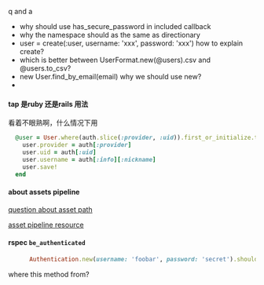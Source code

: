 q and a

* why should use has_secure_password in included callback
* why the namespace should as the same as directionary
* user = create(:user, username: 'xxx', password: 'xxx') how to explain create?
* which is better between UserFormat.new(@users).csv and @users.to_csv?
* new User.find_by_email(email) why we should use new?
* 

#### tap 是ruby 还是rails 用法

看着不眼熟啊，什么情况下用

```ruby
  @user = User.where(auth.slice(:provider, :uid)).first_or_initialize.tap do |user|
    user.provider = auth[:provider]
    user.uid = auth[:uid]
    user.username = auth[:info][:nickname]
    user.save!
  end
```

#### about assets pipeline

[question about asset path](general_question.markdown)

[asset pipeline resource](http://guides.rubyonrails.org/asset_pipeline.html)


#### rspec `be_authenticated`

```ruby
      Authentication.new(username: 'foobar', password: 'secret').should be_authenticated
```

where this method from?
